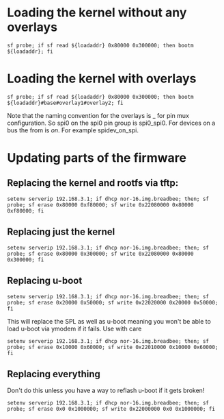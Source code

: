 # Loading the kernel without any overlays

```sf probe; if sf read ${loadaddr} 0x80000 0x300000; then bootm ${loadaddr}; fi```

# Loading the kernel with overlays

```sf probe; if sf read ${loadaddr} 0x80000 0x300000; then bootm ${loadaddr}#base#overlay1#overlay2; fi```

Note that the naming convention for the overlays is <function>_<pingroup> for pin mux configuration.
So spi0 on the spi0 pin group is spi0_spi0. For devices on a bus the from is <device>_on_<bus>. For
example spidev_on_spi.

# Updating parts of the firmware

## Replacing the kernel and rootfs via tftp:

```setenv serverip 192.168.3.1; if dhcp nor-16.img.breadbee; then; sf probe; sf erase 0x80000 0xf80000; sf write 0x22080000 0x80000 0xf80000; fi```

## Replacing just the kernel

```setenv serverip 192.168.3.1; if dhcp nor-16.img.breadbee; then; sf probe; sf erase 0x80000 0x300000; sf write 0x22080000 0x80000 0x300000; fi```

## Replacing u-boot

```setenv serverip 192.168.3.1; if dhcp nor-16.img.breadbee; then; sf probe; sf erase 0x20000 0x50000; sf write 0x22020000 0x20000 0x50000; fi```

This will replace the SPL as well as u-boot meaning you won't be able to load u-boot via ymodem if it fails. Use with care

```setenv serverip 192.168.3.1; if dhcp nor-16.img.breadbee; then; sf probe; sf erase 0x10000 0x60000; sf write 0x22010000 0x10000 0x60000; fi```

## Replacing everything

Don't do this unless you have a way to reflash u-boot if it gets broken!

```setenv serverip 192.168.3.1; if dhcp nor-16.img.breadbee; then; sf probe; sf erase 0x0 0x1000000; sf write 0x22000000 0x0 0x1000000; fi```

